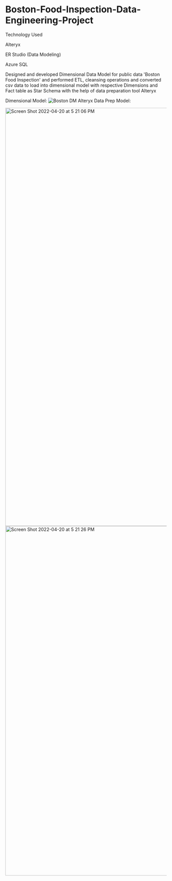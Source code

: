 # Boston-Food-Inspection-Data-Engineering-Project
Technology Used

Alteryx

ER Studio (Data Modeling)

Azure SQL

Designed and developed Dimensional Data Model for public data 'Boston Food Inspection' and performed ETL, cleansing operations and converted csv data to load into dimensional model with respective Dimensions and Fact table as Star Schema with the help of data preparation tool Alteryx

Dimensional Model:
![Boston DM](https://user-images.githubusercontent.com/90269638/164325136-84c3da13-6a76-4abd-8ea9-3f2fbeb9f206.jpeg)
Alteryx Data Prep Model:

<img width="1304" alt="Screen Shot 2022-04-20 at 5 21 06 PM" src="https://user-images.githubusercontent.com/90269638/164325164-90147fe4-d85e-4867-9066-40dc675e8197.png">
<img width="1090" alt="Screen Shot 2022-04-20 at 5 21 26 PM" src="https://user-images.githubusercontent.com/90269638/164325168-e4d046ba-813b-432f-888a-9839afb51834.png">
